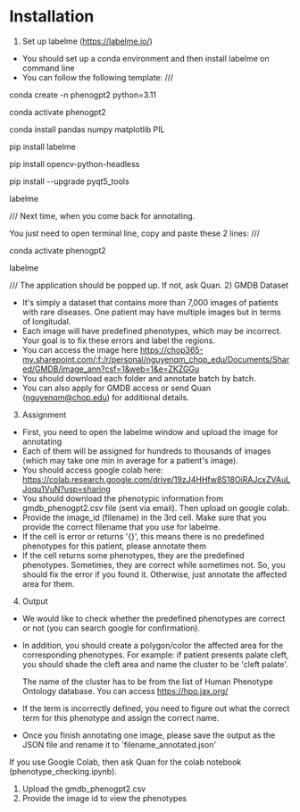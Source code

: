 # Installation
1) Set up labelme (https://labelme.io/)
- You should set up a conda environment and then install labelme on command line
- You can follow the following template:
///

conda create -n phenogpt2 python=3.11

conda activate phenogpt2

conda install pandas numpy matplotlib PIL

pip install labelme

pip install opencv-python-headless

pip install --upgrade pyqt5_tools

labelme

///
Next time, when you come back for annotating.

You just need to open terminal line, copy and paste these 2 lines:
///

conda activate phenogpt2

labelme

///
The application should be popped up. If not, ask Quan.
2) GMDB Dataset
- It's simply a dataset that contains more than 7,000 images of patients with rare diseases. One patient may have multiple images but in terms of longitudal. 
- Each image will have predefined phenotypes, which may be incorrect. Your goal is to fix these errors and label the regions.
- You can access the image here https://chop365-my.sharepoint.com/:f:/r/personal/nguyenqm_chop_edu/Documents/Shared/GMDB/image_ann?csf=1&web=1&e=ZKZGGu
- You should download each folder and annotate batch by batch.
- You can also apply for GMDB access or send Quan (nguyenqm@chop.edu) for additional details.
3) Assignment
- First, you need to open the labelme window and upload the image for annotating
- Each of them will be assigned for hundreds to thousands of images (which may take one min in average for a patient's image).
- You should access google colab here: https://colab.research.google.com/drive/19zJ4HHfw8S18OiRAJcxZVAuLJoqu1VuN?usp=sharing
- You should download the phenotypic information from gmdb_phenogpt2.csv file (sent via email). Then upload on google colab.
- Provide the image_id (filename) in the 3rd cell. Make sure that you provide the correct filename that you use for labelme.
- If the cell is error or returns '{}', this means there is no predefined phenotypes for this patient, please annotate them
- If the cell returns some phenotypes, they are the predefined phenotypes. Sometimes, they are correct while sometimes not. So, you should fix the error if you found it. Otherwise, just annotate the affected area for them.

4) Output
- We would like to check whether the predefined phenotypes are correct or not (you can search google for confirmation).
- In addition, you should create a polygon/color the affected area for the corresponding phenotypes.
    For example: if patient presents palate cleft, you should shade the cleft area and name the cluster to be 'cleft palate'.
  
    The name of the cluster has to be from the list of Human Phenotype Ontology database. You can access https://hpo.jax.org/
- If the term is incorrectly defined, you need to figure out what the correct term for this phenotype and assign the correct name. 
- Once you finish annotating one image, please save the output as the JSON file and rename it to 'filename_annotated.json'



If you use Google Colab, then ask Quan for the colab notebook (phenotype_checking.ipynb).
1) Upload the gmdb_phenogpt2.csv
2) Provide the image id to view the phenotypes
